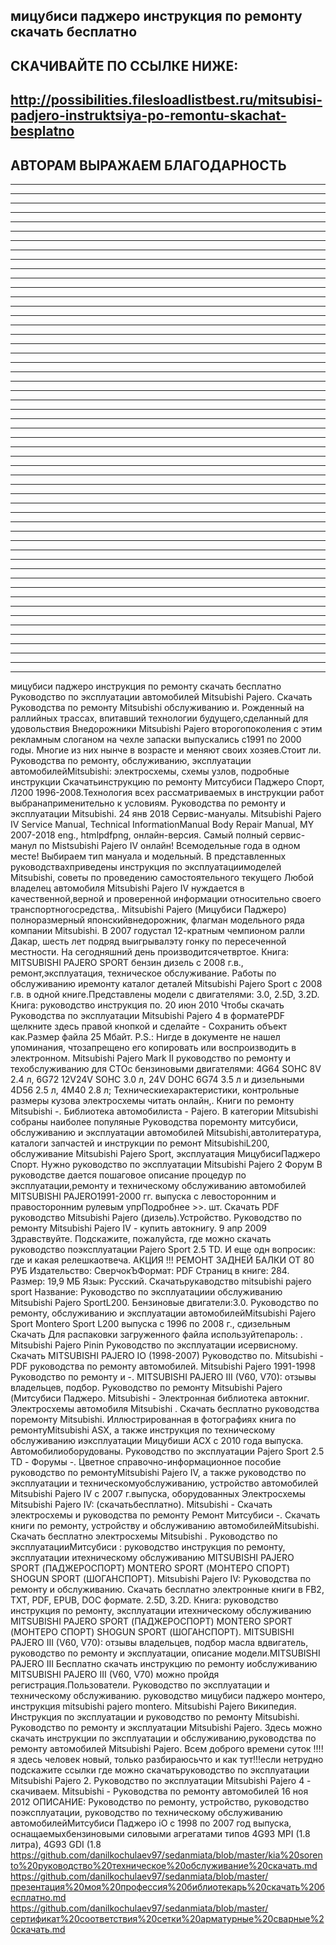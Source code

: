 мицубиси паджеро инструкция по ремонту скачать бесплатно
--------------------------------------------------
СКАЧИВАЙТЕ ПО ССЫЛКЕ НИЖЕ:
--------------------------------------------------
http://possibilities.filesloadlistbest.ru/mitsubisi-padjero-instruktsiya-po-remontu-skachat-besplatno
--------------------------------------------------
АВТОРАМ ВЫРАЖАЕМ БЛАГОДАРНОСТЬ
--------------------------------------------------
--------------------------------------------------
--------------------------------------------------
--------------------------------------------------
--------------------------------------------------
--------------------------------------------------
--------------------------------------------------
--------------------------------------------------
--------------------------------------------------
--------------------------------------------------
--------------------------------------------------
--------------------------------------------------
--------------------------------------------------
--------------------------------------------------
--------------------------------------------------
--------------------------------------------------
--------------------------------------------------
--------------------------------------------------
--------------------------------------------------
--------------------------------------------------
--------------------------------------------------
--------------------------------------------------
--------------------------------------------------
--------------------------------------------------
--------------------------------------------------
--------------------------------------------------
--------------------------------------------------
--------------------------------------------------
--------------------------------------------------
--------------------------------------------------
--------------------------------------------------
--------------------------------------------------
--------------------------------------------------
--------------------------------------------------
--------------------------------------------------
--------------------------------------------------
--------------------------------------------------
--------------------------------------------------
--------------------------------------------------
--------------------------------------------------
--------------------------------------------------
--------------------------------------------------
--------------------------------------------------
--------------------------------------------------
--------------------------------------------------
--------------------------------------------------
--------------------------------------------------
--------------------------------------------------
--------------------------------------------------
--------------------------------------------------
--------------------------------------------------
--------------------------------------------------
--------------------------------------------------
--------------------------------------------------
мицубиси паджеро инструкция по ремонту скачать бесплатно Руководство по эксплуатации автомобилей Mitsubishi Pajero. Скачать Руководства по ремонту Mitsubishi обслуживанию и. Рожденный на раллийных трассах, впитавший технологии будущего,сделанный для удовольствия Внедорожники Mitsubishi Pajero второгопоколения с этим рекламным слоганом на чехле запаски выпускались с1991 по 2000 годы. Многие из них нынче в возрасте и меняют своих хозяев.Стоит ли. Руководства по ремонту, обслуживанию, эксплуатации автомобилейMitsubishi: электросхемы, схемы узлов, подробные инструкции   Скачатьинструкцию по ремонту Митсубиси Паджеро Спорт, Л200 1996-2008.Технология всех рассматриваемых в инструкции работ выбранаприменительно к условиям. Руководства по ремонту и эксплуатации Mitsubishi. 24 янв 2018  Сервис-мануалы. Mitsubishi Pajero IV Service Manual, Technical InformationManual  Body Repair Manual, MY 2007-2018 eng., htmlpdfpng, онлайн-версия. Самый полный сервис-манул по Mistsubishi Pajero IV онлайн! Всемодельные года в одном месте! Выбираем тип мануала и модельный. В представленных руководствахприведены инструкция по эксплуатациимоделей Mitsubishi, советы по проведению самостоятельного текущего Любой владелец автомобиля Mitsubishi Pajero IV нуждается в качественной,верной и проверенной информации относительно своего транспортногосредства,. Mitsubishi Pajero (Мицубиси Паджеро)  полноразмерный японскийвнедорожник, флагман модельного ряда компании Mitsubishi. В 2007 годустал 12-кратным чемпионом ралли Дакар, шесть лет подряд выигрывалэту гонку по пересеченной местности. На сегодняшний день производитсячетвртое. Книга: MITSUBISHI PAJERO SPORT бензин  дизель с 2008 г.в., ремонт,эксплуатация, техническое обслуживание. Работы по обслуживанию иремонту  каталог деталей Mitsubishi Pajero Sport c 2008 г.в. в одной книге.Представлены модели с двигателями: 3.0, 2.5D, 3.2D. Книга: руководство инструкция по. 20 июн 2010  Чтобы скачать Руководства по эксплуатации Mitsubishi Pajero 4 в форматеPDF щелкните здесь правой кнопкой и сделайте - Cохранить объект как.Размер файла 25 Мбайт. P.S.: Нигде в документе не нашел упоминания, чтозапрещено его копировать или воспроизводить в электронном. Mitsubishi Pajero Mark II руководство по ремонту и техобслуживанию для СТОс бензиновыми двигателями: 4G64 SOHC 8V 2.4 л, 6G72 12V24V SOHC 3.0 л, 24V DOHC 6G74 3.5 л и дизельными 4D56 2.5 л, 4М40 2.8 л; Техническиехарактеристики, контрольные размеры кузова электросхемы читать онлайн,. Книги по ремонту Mitsubishi -. Библиотека автомобилиста - Pajero. В категории Mitsubishi собраны наиболее популяные Руководства поремонту митсубиси, обслуживанию и эксплуатации автомобилей Mitsubishi,автолитература, каталоги запчастей и инструкции по  ремонт MitsubishiL200, обслуживание Mitsubishi Pajero Sport, эксплуатация МицубисиПаджеро Спорт. Нужно руководство по эксплуатации Mitsubishi Pajero 2  Форум
В руководстве дается пошаговое описание процедур по эксплуатации,ремонту и техническому обслуживанию автомобилей MITSUBISHI PAJERO1991-2000 гг. выпуска с левосторонним и правосторонним рулевым упрПодробнее >>. шт.  Скачать PDF руководство Mitsubishi Pajero (дизель).Устройство. Руководство по ремонту Mitsubishi Pajero IV - купить автокнигу. 9 апр 2009  Здравствуйте. Подскажите, пожалуйста, где можно скачать руководство поэксплуатации Pajero Sport 2.5 TD. И еще одн вопросик: где и какая релешкаотвеча. АКЦИЯ !!! РЕМОНТ ЗАДНЕЙ БАЛКИ ОТ 80 РУБ  Издательство: СверчокЪФормат: PDF Страниц в книге: 284. Размер: 19,9 МБ Язык: Русский. Скачатьрукаводство  mitsubishi pajero sport Название: Руководство по эксплуатациии обслуживанию Mitsubishi Pajero SportL200. Бензиновые двигатели:3.0. Руководство по ремонту, обслуживанию и эксплуатации автомобилейMitsubishi Pajero Sport  Montero Sport  L200 выпуска с 1996 по 2008 г., сдизельным  Скачать Для распаковки загруженного файла используйтепароль: . Mitsubishi Pajero Pinin Руководство по эксплуатации исервисному. Скачать MITSUBISHI PAJERO IO (1998-2007) Руководство по. Mitsubishi - PDF руководства по ремонту автомобилей. Mitsubishi Pajero 1991-1998 Руководство по ремонту и  -. MITSUBISHI PAJERO III (V60, V70): отзывы владельцев, подбор. Руководство по ремонту Mitsubishi Pajero (Митсубиси Паджеро. Mitsubishi - Электронная библиотека автокниг. Электросхемы автомобиля Mitsubishi . Скачать бесплатно руководства поремонту Mitsubishi.  Иллюстрированная в фотографиях книга по ремонтуMitsubishi ASX, а также инструкция по техническому обслуживанию иэксплуатации Мицубиши АСХ с 2010 года выпуска. Автомобилиоборудованы. Руководство по эксплуатации Pajero Sport 2.5 TD - Форумы -. Цветное справочно-информационное пособие руководство по ремонтуMitsubishi Pajero IV, а также руководство по эксплуатации и техническомуобслуживанию, устройство автомобилей Mitsubishi Pajero IV с 2007 г.выпуска, оборудованных  Электросхемы Mitsubishi Pajero IV: (скачатьбесплатно). Mitsubishi - Скачать электросхемы и руководства по ремонту
Ремонт Митсубиси -. Скачать книги по ремонту, устройству и обслуживанию автомобилейMitsubishi. Скачать бесплатно электросхемы Mitsubishi .  Руководство по эксплуатацииМитсубиси : руководство  инструкция по ремонту, эксплуатации итехническому обслуживанию MITSUBISHI PAJERO SPORT (ПАДЖЕРОСПОРТ)  MONTERO SPORT (МОНТЕРО СПОРТ)  SHOGUN SPORT (ШОГАНСПОРТ). Mitsubishi Pajero IV: Руководства по ремонту и обслуживанию. Скачать бесплатно электронные книги в FB2, TXT, PDF, EPUB, DOC формате.  2.5D, 3.2D. Книга: руководство  инструкция по ремонту, эксплуатации итехническому обслуживанию MITSUBISHI PAJERO SPORT (ПАДЖЕРОСПОРТ)  MONTERO SPORT (МОНТЕРО СПОРТ)  SHOGUN SPORT (ШОГАНСПОРТ). MITSUBISHI PAJERO III (V60, V70): отзывы владельцев, подбор масла вдвигатель, руководство по ремонту и эксплуатации, описание модели.MITSUBISHI PAJERO III  Бесплатно скачать инструкцию по ремонту иобслуживанию MITSUBISHI PAJERO III (V60, V70) можно пройдя регистрация.Пользователи. Руководство по эксплуатации и техническому обслуживанию. руководство мицубиси паджеро  монтеро, инструкция mitsubishi pajero montero. Mitsubishi Pajero  Википедия. Инструкция по эксплуатации и руководство по ремонту Mitsubishi. Руководство по ремонту и эксплуатации Mitsubishi Pajero. Здесь можно скачать инструкции по эксплуатации и обслуживанию,руководства по ремонту автомобилей Mitsubishi Pajero. Всем доброго времени суток !!!! я здесь человек новый, только разбираюсьчто и как тут!!!если нетрудно подскажите ссылки где можно скачатьруководство по эксплуатации Mitsubishi Pajero 2. Руководство по эксплуатации Mitsubishi Pajero 4 - скачиваем. Mitsubishi - Руководства по ремонту автомобилей
16 ноя 2012  ОПИСАНИЕ: Руководство по ремонту, устройство, руководство поэксплуатации, руководство по техническому обслуживанию автомобилейМитсубиси Паджеро iO с 1998 по 2007 год выпуска, оснащаемыхбензиновыми силовыми агрегатами типов 4G93 MPI (1.8 литра), 4G93 GDI (1.8
https://github.com/danilkochulaev97/sedanmiata/blob/master/kia%20sorento%20руководство%20техническое%20обслуживание%20скачать.md
https://github.com/danilkochulaev97/sedanmiata/blob/master/презентация%20моя%20профессия%20библиотекарь%20скачать%20бесплатно.md
https://github.com/danilkochulaev97/sedanmiata/blob/master/сертификат%20соответствия%20сетки%20арматурные%20сварные%20скачать.md